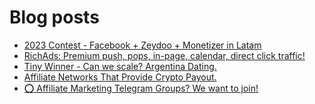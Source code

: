 # Blog posts
<!-- BLOG-POST-LIST:START -->
- [2023 Contest - Facebook + Zeydoo + Monetizer in Latam](https://afflift.com/f/threads/2023-contest-facebook-zeydoo-monetizer-in-latam.10256/)
- [RichAds: Premium push, pops, in-page, calendar, direct click traffic!](https://afflift.com/f/threads/richads-premium-push-pops-in-page-calendar-direct-click-traffic.991/)
- [Tiny Winner - Can we scale? Argentina Dating.](https://afflift.com/f/threads/tiny-winner-can-we-scale-argentina-dating.10621/)
- [Affiliate Networks That Provide Crypto Payout.](https://afflift.com/f/threads/affiliate-networks-that-provide-crypto-payout.10614/)
- [⭕ Affiliate Marketing Telegram Groups? We want to join!](https://afflift.com/f/threads/%E2%AD%95-affiliate-marketing-telegram-groups-we-want-to-join.10623/)
<!-- BLOG-POST-LIST:END -->
